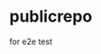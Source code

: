 # publicrepo
for e2e test



































































































































































































































































































































































































































































































































































































































































































































































































































































































